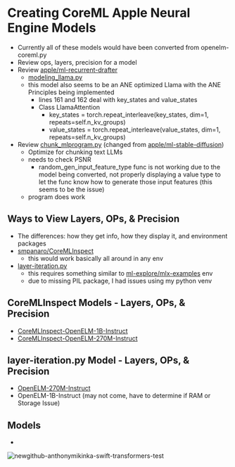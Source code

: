 # Creating CoreML Apple Neural Engine Models
- Currently all of these models would have been converted from openelm-coreml.py
- Review ops, layers, precision for a model
- Review [apple/ml-recurrent-drafter](https://github.com/apple/ml-recurrent-drafter)
  - [modeling_llama.py](https://github.com/apple/ml-recurrent-drafter/blob/main/recurrent_drafting/modeling_llama.py)
  - this model also seems to be an ANE optimized Llama with the ANE Principles being implemented
    - lines 161 and 162 deal with key_states and value_states
    - Class LlamaAttention
      - key_states = torch.repeat_interleave(key_states, dim=1, repeats=self.n_kv_groups)
      - value_states = torch.repeat_interleave(value_states, dim=1, repeats=self.n_kv_groups)
- Review [chunk_mlprogram.py](https://github.com/antmikinka/swift-transformers-test/blob/main/chunk_mlprogram.py) (changed from [apple/ml-stable-diffusion](https://github.com/apple/ml-stable-diffusion/blob/main/python_coreml_stable_diffusion/chunk_mlprogram.py))
	- Optimize for chunking text LLMs
	- needs to check PSNR 
		- random_gen_input_feature_type func is not working due to the model being converted, not properly displaying a value type to let the func know how to generate those input features (this seems to be the issue)
	- program does work




## Ways to View Layers, OPs, & Precision
- The differences: how they get info, how they display it, and environment packages
- [smpanaro/CoreMLInspect](https://github.com/smpanaro/CoreMLInspect)
	- this would work basically all around in any env
- [layer-iteration.py](https://github.com/antmikinka/swift-transformers-test/blob/main/layer-iteration.py)
	- this requires something similar to [ml-explore/mlx-examples](https://github.com/ml-explore/mlx-examples) env 
	- due to missing PIL package, I had issues using my python venv


  
## CoreMLInspect Models - Layers, OPs, & Precision
- [CoreMLInspect-OpenELM-1B-Instruct](https://github.com/antmikinka/swift-transformers-test/blob/main/CoreMLInspect-OpenELM-1B-Instruct-Compiled-Model-CPU-NE.txt)
- [CoreMLInspect-OpenELM-270M-Instruct](https://github.com/antmikinka/swift-transformers-test/blob/main/CoreMLInspect-OpenELM-270M-Instruct-Compiled-Model-CPU-NE.txt)



  
## layer-iteration.py Model - Layers, OPs, & Precision
- [OpenELM-270M-Instruct](https://github.com/antmikinka/swift-transformers-test/blob/main/OpenELM-270M-Instruct-128-FP16ComputePrecisoinv2.txt)
- OpenELM-1B-Instruct (may not come, have to determine if RAM or Storage Issue)


## Models
- 



![newgithub-anthonymikinka-swift-transformers-test](https://github.com/antmikinka/swift-transformers-test/assets/67480807/05282faf-88f7-450b-a10b-0d87a261e894)
